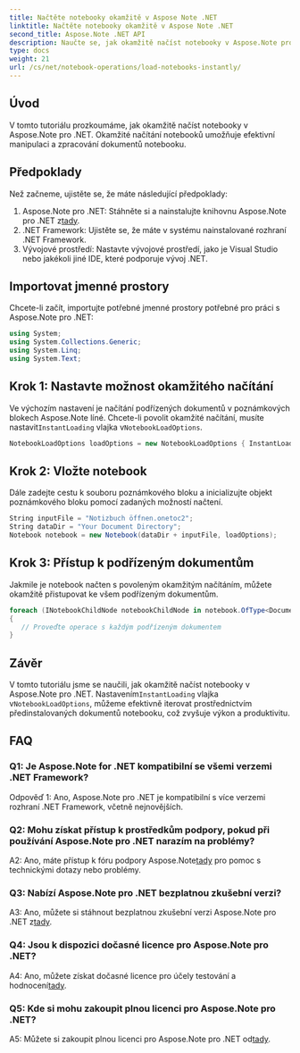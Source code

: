 ```yaml
---
title: Načtěte notebooky okamžitě v Aspose Note .NET
linktitle: Načtěte notebooky okamžitě v Aspose Note .NET
second_title: Aspose.Note .NET API
description: Naučte se, jak okamžitě načíst notebooky v Aspose.Note pro .NET, abyste zvýšili efektivitu zpracování dokumentů a produktivitu.
type: docs
weight: 21
url: /cs/net/notebook-operations/load-notebooks-instantly/
---
```

## Úvod

V tomto tutoriálu prozkoumáme, jak okamžitě načíst notebooky v Aspose.Note pro .NET. Okamžité načítání notebooků umožňuje efektivní manipulaci a zpracování dokumentů notebooku.

## Předpoklady

Než začneme, ujistěte se, že máte následující předpoklady:

1.  Aspose.Note pro .NET: Stáhněte si a nainstalujte knihovnu Aspose.Note pro .NET z[tady](https://releases.aspose.com/note/net/).
2. .NET Framework: Ujistěte se, že máte v systému nainstalované rozhraní .NET Framework.
3. Vývojové prostředí: Nastavte vývojové prostředí, jako je Visual Studio nebo jakékoli jiné IDE, které podporuje vývoj .NET.

## Importovat jmenné prostory

Chcete-li začít, importujte potřebné jmenné prostory potřebné pro práci s Aspose.Note pro .NET:

```csharp
using System;
using System.Collections.Generic;
using System.Linq;
using System.Text;
```

## Krok 1: Nastavte možnost okamžitého načítání

 Ve výchozím nastavení je načítání podřízených dokumentů v poznámkových blokech Aspose.Note líné. Chcete-li povolit okamžité načítání, musíte nastavit`InstantLoading` vlajka v`NotebookLoadOptions`.

```csharp
NotebookLoadOptions loadOptions = new NotebookLoadOptions { InstantLoading = true };
```

## Krok 2: Vložte notebook

Dále zadejte cestu k souboru poznámkového bloku a inicializujte objekt poznámkového bloku pomocí zadaných možností načtení.

```csharp
String inputFile = "Notizbuch öffnen.onetoc2";
String dataDir = "Your Document Directory";
Notebook notebook = new Notebook(dataDir + inputFile, loadOptions);
```

## Krok 3: Přístup k podřízeným dokumentům

Jakmile je notebook načten s povoleným okamžitým načítáním, můžete okamžitě přistupovat ke všem podřízeným dokumentům.

```csharp
foreach (INotebookChildNode notebookChildNode in notebook.OfType<Document>()) 
{
   // Proveďte operace s každým podřízeným dokumentem
}
```

## Závěr

 V tomto tutoriálu jsme se naučili, jak okamžitě načíst notebooky v Aspose.Note pro .NET. Nastavením`InstantLoading` vlajka v`NotebookLoadOptions`, můžeme efektivně iterovat prostřednictvím předinstalovaných dokumentů notebooku, což zvyšuje výkon a produktivitu.

## FAQ

### Q1: Je Aspose.Note for .NET kompatibilní se všemi verzemi .NET Framework?

Odpověď 1: Ano, Aspose.Note pro .NET je kompatibilní s více verzemi rozhraní .NET Framework, včetně nejnovějších.

### Q2: Mohu získat přístup k prostředkům podpory, pokud při používání Aspose.Note pro .NET narazím na problémy?

 A2: Ano, máte přístup k fóru podpory Aspose.Note[tady](https://forum.aspose.com/c/note/28) pro pomoc s technickými dotazy nebo problémy.

### Q3: Nabízí Aspose.Note pro .NET bezplatnou zkušební verzi?

 A3: Ano, můžete si stáhnout bezplatnou zkušební verzi Aspose.Note pro .NET z[tady](https://releases.aspose.com/).

### Q4: Jsou k dispozici dočasné licence pro Aspose.Note pro .NET?

 A4: Ano, můžete získat dočasné licence pro účely testování a hodnocení[tady](https://purchase.aspose.com/temporary-license/).

### Q5: Kde si mohu zakoupit plnou licenci pro Aspose.Note pro .NET?

 A5: Můžete si zakoupit plnou licenci pro Aspose.Note pro .NET od[tady](https://purchase.aspose.com/buy).